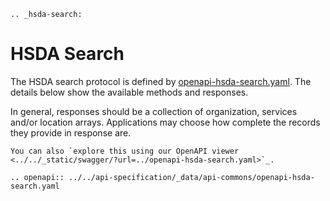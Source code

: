 ```{eval-rst}
.. _hsda-search:
```
# HSDA Search

The HSDA search protocol is defined by [openapi-hsda-search.yaml](../../api-specification/_data/api-commons/openapi-hsda-search.yaml). The details below show the available methods and responses. 

In general, responses should be a collection of organization, services and/or location arrays. Applications may choose how complete the records they provide in response are. 


```{eval-rst}
You can also `explore this using our OpenAPI viewer <../../_static/swagger/?url=../openapi-hsda-search.yaml>`_. 

.. openapi:: ../../api-specification/_data/api-commons/openapi-hsda-search.yaml
```
